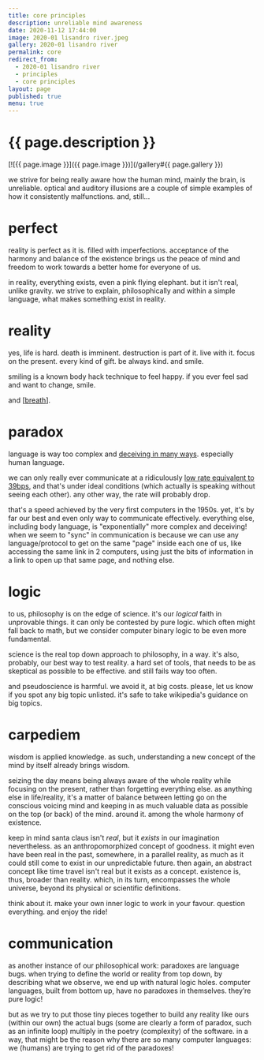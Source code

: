```yaml
---
title: core principles
description: unreliable mind awareness
date: 2020-11-12 17:44:00
image: 2020-01 lisandro river.jpeg
gallery: 2020-01 lisandro river
permalink: core
redirect_from:
  - 2020-01 lisandro river
  - principles
  - core principles
layout: page
published: true
menu: true
---
```


# {{ page.description }}

[![{{ page.image }}]({{ page.image }})](/gallery#{{ page.gallery }})

we strive for being really aware how the human mind, mainly the brain, is unreliable. optical and auditory illusions are a couple of simple examples of how it consistently malfunctions. and, still...

# perfect

reality is perfect as it is. filled with imperfections. acceptance of the harmony and balance of the existence brings us the peace of mind and freedom to work towards a better home for everyone of us.

in reality, everything exists, even a pink flying elephant. but it isn't real, unlike gravity. we strive to explain, philosophically and within a simple language, what makes something exist in reality. 

# reality

yes, life is hard. death is imminent. destruction is part of it. live with it. focus on the present. every kind of gift. be always kind. and smile.

smiling is a known body hack technique to feel happy. if you ever feel sad and want to change, smile.

and [[breath](/breath)].

# paradox

language is way too complex and [deceiving in many ways](https://web.archive.org/web/20191221133355/https://curiosity.com/topics/is-communication-really-80-percent-nonverbal-curiosity/). especially human language.

we can only really ever communicate at a ridiculously [low rate equivalent to 39bps](https://web.archive.org/web/20201103134035/https://www.sciencemag.org/news/2019/09/human-speech-may-have-universal-transmission-rate-39-bits-second), and that's under ideal conditions (which actually is speaking without seeing each other). any other way, the rate will probably drop.

that's a speed achieved by the very first computers in the 1950s. yet, it's by far our best and even only way to communicate effectively. everything else, including body language, is "exponentially" more complex and deceiving! when we seem to "sync" in communication is because we can use any language/protocol to get on the same "page" inside each one of us, like accessing the same link in 2 computers, using just the bits of information in a link to open up that same page, and nothing else.

# logic

to us, philosophy is on the edge of science. it's our *logical* faith in unprovable things. it can only be contested by pure logic. which often might fall back to math, but we consider computer binary logic to be even more fundamental.

science is the real top down approach to philosophy, in a way. it's also, probably, our best way to test reality. a hard set of tools, that needs to be as skeptical as possible to be effective. and still fails way too often.

and pseudoscience is harmful. we avoid it, at big costs. please, let us know if you spot any big topic unlisted. it's safe to take wikipedia's guidance on big topics.

# carpediem

wisdom is applied knowledge. as such, understanding a new concept of the mind by itself already brings wisdom.

seizing the day means being always aware of the whole reality while focusing on the present, rather than forgetting everything else. as anything else in life/reality, it's a matter of balance between letting go on the conscious voicing mind and keeping in as much valuable data as possible on the top (or back) of the mind. around it. among the whole harmony of existence.

keep in mind santa claus isn't *real*, but it *exists* in our imagination nevertheless. as an anthropomorphized concept of goodness. it might even have been real in the past, somewhere, in a parallel reality, as much as it could still come to exist in our unpredictable future. then again, an abstract concept like time travel isn't real but it exists as a concept. existence is, thus, broader than reality. which, in its turn, encompasses the whole universe, beyond its physical or scientific definitions.

think about it. make your own inner logic to work in your favour. question everything. and enjoy the ride!

# communication

as another instance of our philosophical work: paradoxes are language bugs. when trying to define the world or reality from top down, by describing what we observe, we end up with natural logic holes. computer languages, built from bottom up, have no paradoxes in themselves. they’re pure logic!

but as we try to put those tiny pieces together to build any reality like ours (within our own) the actual bugs (some are clearly a form of paradox, such as an infinite loop) multiply in the poetry (complexity) of the software. in a way, that might be the reason why there are so many computer languages: we (humans) are trying to get rid of the paradoxes!

